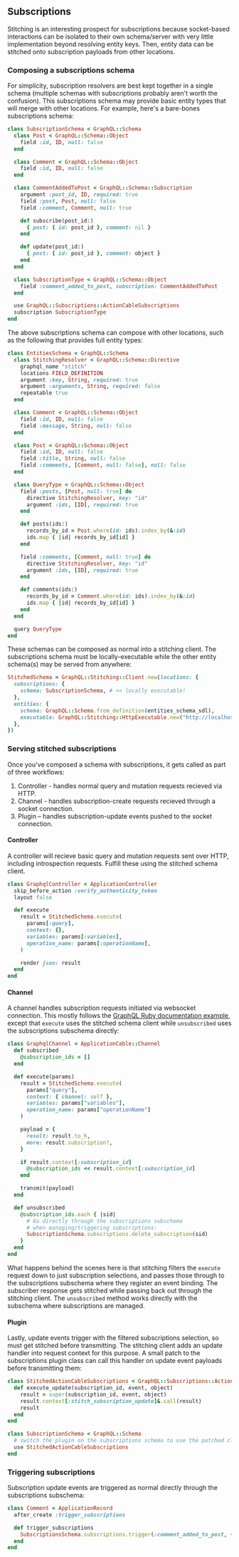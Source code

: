 ## Subscriptions

Stitching is an interesting prospect for subscriptions because socket-based interactions can be isolated to their own schema/server with very little implementation beyond resolving entity keys. Then, entity data can be stitched onto subscription payloads from other locations.

### Composing a subscriptions schema

For simplicity, subscription resolvers are best kept together in a single schema (multiple schemas with subscriptions probably aren't worth the confusion). This subscriptions schema may provide basic entity types that will merge with other locations. For example, here's a bare-bones subscriptions schema:

```ruby
class SubscriptionSchema < GraphQL::Schema
  class Post < GraphQL::Schema::Object
    field :id, ID, null: false
  end

  class Comment < GraphQL::Schema::Object
    field :id, ID, null: false
  end

  class CommentAddedToPost < GraphQL::Schema::Subscription
    argument :post_id, ID, required: true
    field :post, Post, null: false
    field :comment, Comment, null: true

    def subscribe(post_id:)
      { post: { id: post_id }, comment: nil }
    end

    def update(post_id:)
      { post: { id: post_id }, comment: object }
    end
  end

  class SubscriptionType < GraphQL::Schema::Object
    field :comment_added_to_post, subscription: CommentAddedToPost
  end

  use GraphQL::Subscriptions::ActionCableSubscriptions
  subscription SubscriptionType
end
```

The above subscriptions schema can compose with other locations, such as the following that provides full entity types:

```ruby
class EntitiesSchema < GraphQL::Schema
  class StitchingResolver < GraphQL::Schema::Directive
    graphql_name "stitch"
    locations FIELD_DEFINITION
    argument :key, String, required: true
    argument :arguments, String, required: false
    repeatable true
  end

  class Comment < GraphQL::Schema::Object
    field :id, ID, null: false
    field :message, String, null: false
  end

  class Post < GraphQL::Schema::Object
    field :id, ID, null: false
    field :title, String, null: false
    field :comments, [Comment, null: false], null: false
  end

  class QueryType < GraphQL::Schema::Object
    field :posts, [Post, null: true] do
      directive StitchingResolver, key: "id"
      argument :ids, [ID], required: true
    end

    def posts(ids:)
      records_by_id = Post.where(id: ids).index_by(&:id)
      ids.map { |id| records_by_id[id] }
    end

    field :comments, [Comment, null: true] do
      directive StitchingResolver, key: "id"
      argument :ids, [ID], required: true
    end

    def comments(ids:)
      records_by_id = Comment.where(id: ids).index_by(&:id)
      ids.map { |id| records_by_id[id] }
    end
  end

  query QueryType
end
```

These schemas can be composed as normal into a stitching client. The subscriptions schema must be locally-executable while the other entity schema(s) may be served from anywhere:

```ruby
StitchedSchema = GraphQL::Stitching::Client.new(locations: {
  subscriptions: {
    schema: SubscriptionSchema, # << locally executable!
  },
  entities: {
    schema: GraphQL::Schema.from_definition(entities_schema_sdl),
    executable: GraphQL::Stitching::HttpExecutable.new("http://localhost:3001"),
  },
})
```

### Serving stitched subscriptions

Once you've composed a schema with subscriptions, it gets called as part of three workflows:

1. Controller - handles normal query and mutation requests recieved via HTTP.
2. Channel - handles subscription-create requests recieved through a socket connection.
3. Plugin – handles subscription-update events pushed to the socket connection.

#### Controller

A controller will recieve basic query and mutation requests sent over HTTP, including introspection requests. Fulfill these using the stitched schema client.

```ruby
class GraphqlController < ApplicationController
  skip_before_action :verify_authenticity_token
  layout false

  def execute
    result = StitchedSchema.execute(
      params[:query],
      context: {},
      variables: params[:variables],
      operation_name: params[:operationName],
    )

    render json: result
  end
end
```

#### Channel

A channel handles subscription requests initiated via websocket connection. This mostly follows the [GraphQL Ruby documentation example](https://graphql-ruby.org/api-doc/2.3.9/GraphQL/Subscriptions/ActionCableSubscriptions), except that `execute` uses the stitched schema client while `unsubscribed` uses the subscriptions subschema directly:

```ruby
class GraphqlChannel < ApplicationCable::Channel
  def subscribed
    @subscription_ids = []
  end

  def execute(params)
    result = StitchedSchema.execute(
      params["query"],
      context: { channel: self },
      variables: params["variables"],
      operation_name: params["operationName"]
    )

    payload = {
      result: result.to_h,
      more: result.subscription?,
    }

    if result.context[:subscription_id]
      @subscription_ids << result.context[:subscription_id]
    end

    transmit(payload)
  end

  def unsubscribed
    @subscription_ids.each { |sid|
      # Go directly through the subscriptions subschema
      # when managing/triggering subscriptions:
      SubscriptionSchema.subscriptions.delete_subscription(sid)
    }
  end
end
```

What happens behind the scenes here is that stitching filters the `execute` request down to just subscription selections, and passes those through to the subscriptions subschema where they register an event binding. The subscriber response gets stitched while passing back out through the stitching client. The `unsubscribed` method works directly with the subschema where subscriptions are managed.

#### Plugin

Lastly, update events trigger with the filtered subscriptions selection, so must get stitched before transmitting. The stitching client adds an update handler into request context for this purpose. A small patch to the subscriptions plugin class can call this handler on update event payloads before transmitting them:

```ruby
class StitchedActionCableSubscriptions < GraphQL::Subscriptions::ActionCableSubscriptions
  def execute_update(subscription_id, event, object)
    result = super(subscription_id, event, object)
    result.context[:stitch_subscription_update]&.call(result)
    result
  end
end

class SubscriptionSchema < GraphQL::Schema
  # switch the plugin on the subscriptions schema to use the patched class...
  use StitchedActionCableSubscriptions
end
```

### Triggering subscriptions

Subscription update events are triggered as normal directly through the subscriptions subschema:

```ruby
class Comment < ApplicationRecord
  after_create :trigger_subscriptions

  def trigger_subscriptions
    SubscriptionsSchema.subscriptions.trigger(:comment_added_to_post, { post_id: post_id }, self)
  end
end
```
